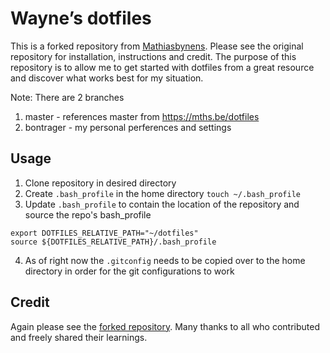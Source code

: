 # Wayne’s dotfiles

This is a forked repository from [Mathiasbynens](https://github.com/mathiasbynens/dotfiles). Please see the original repository for installation, instructions and credit.  The purpose of this repository is to allow me to get started with dotfiles from a great resource and discover what works best for my situation.

Note: There are 2 branches
 1. master - references master from https://mths.be/dotfiles 
 2. bontrager - my personal perferences and settings
	
## Usage
1. Clone repository in desired directory
2. Create `.bash_profile` in the home directory
    `touch ~/.bash_profile`
3. Update `.bash_profile` to contain the location of the repository and source the repo's bash_profile
```
export DOTFILES_RELATIVE_PATH="~/dotfiles"
source ${DOTFILES_RELATIVE_PATH}/.bash_profile
```
4. As of right now the `.gitconfig` needs to be copied over to the home directory in order for the git configurations to work

## Credit

Again please see the [forked repository](https://github.com/mathiasbynens/dotfiles). Many thanks to all who contributed and freely shared their learnings.
